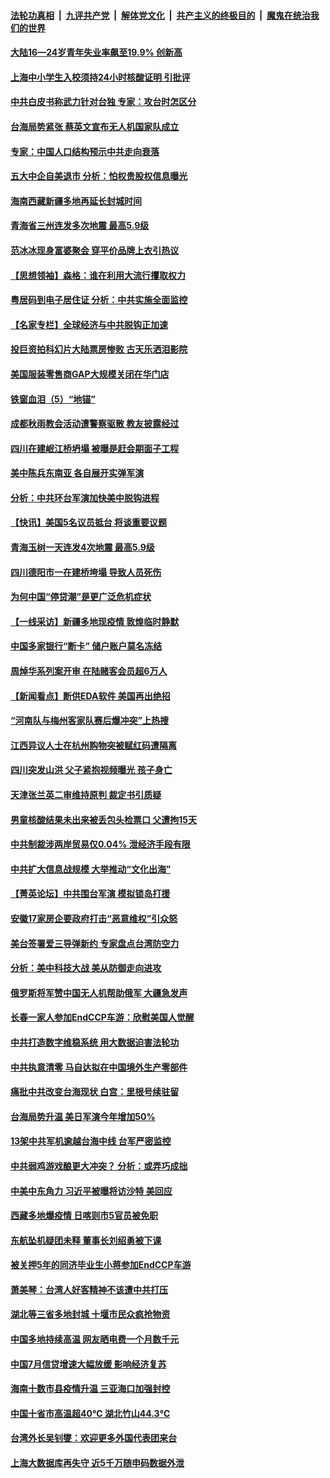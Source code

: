 ####  [法轮功真相](../../../../basic/blob/master/README.md?t=08151831) &nbsp;|&nbsp; [九评共产党](../../../../9ping.md/blob/master/README.md?t=08151831) &nbsp;|&nbsp; [解体党文化](../../../../jtdwh.md/blob/master/README.md?t=08151831)  &nbsp;|&nbsp; [共产主义的终极目的](../../../../gczydzjmd.md/blob/master/README.md?t=08151831) &nbsp;|&nbsp; [魔鬼在统治我们的世界](../../../../mgztzwmdsj.md/blob/master/README.md?t=08151831) 

#### [大陆16—24岁青年失业率飙至19.9% 创新高](../pages/nsc413/n13802859.md?t=08151831) 

#### [上海中小学生入校须持24小时核酸证明 引批评](../pages/nsc413/n13802739.md?t=08151831) 

#### [中共白皮书称武力针对台独 专家：攻台时怎区分](../pages/nsc413/n13802678.md?t=08151831) 

#### [台海局势紧张 蔡英文宣布无人机国家队成立](../pages/nsc413/n13802793.md?t=08151831) 

#### [专家：中国人口结构预示中共走向衰落](../pages/nsc413/n13802752.md?t=08151831) 

#### [五大中企自美退市 分析：怕权贵股权信息曝光](../pages/nsc413/n13802666.md?t=08151831) 

#### [海南西藏新疆多地再延长封城时间](../pages/nsc413/n13802667.md?t=08151831) 


#### [青海省三州连发多次地震 最高5.9级](../pages/nsc413/n13802662.md?t=08151831) 

#### [范冰冰现身富婆聚会 穿平价品牌上衣引热议](../pages/nsc413/n13802602.md?t=08151831) 

#### [【思想领袖】森格：谁在利用大流行攫取权力](../pages/nsc413/n13787874.md?t=08151831) 

#### [粤居码到电子居住证 分析：中共实施全面监控](../pages/nsc413/n13802587.md?t=08151831) 

#### [【名家专栏】全球经济与中共脱钩正加速](../pages/nsc413/n13802363.md?t=08151831) 

#### [投巨资拍科幻片大陆票房惨败 古天乐洒泪影院](../pages/nsc413/n13802584.md?t=08151831) 

#### [美国服装零售商GAP大规模关闭在华门店](../pages/nsc413/n13802574.md?t=08151831) 

#### [铁窗血泪（5）“地锚”](../pages/nsc413/n13801004.md?t=08151831) 

#### [成都秋雨教会活动遭警察驱散 教友披露经过](../pages/nsc413/n13802541.md?t=08151831) 

#### [四川在建岷江桥坍塌 被曝是赶会期面子工程](../pages/nsc413/n13802501.md?t=08151831) 

#### [美中陈兵东南亚 各自展开实弹军演](../pages/nsc413/n13802464.md?t=08151831) 

#### [分析：中共环台军演加快美中脱钩进程](../pages/nsc413/n13801526.md?t=08151831) 

#### [【快讯】美国5名议员抵台 将谈重要议题](../pages/nsc413/n13802345.md?t=08151831) 

#### [青海玉树一天连发4次地震 最高5.9级](../pages/nsc413/n13802339.md?t=08151831) 

#### [四川德阳市一在建桥垮塌 导致人员死伤](../pages/nsc413/n13802325.md?t=08151831) 

#### [为何中国“停贷潮”是更广泛危机症状](../pages/nsc413/n13800054.md?t=08151831) 

#### [【一线采访】新疆多地现疫情 敦煌临时静默](../pages/nsc413/n13802256.md?t=08151831) 

#### [中国多家银行“断卡” 储户账户莫名冻结](../pages/nsc413/n13802243.md?t=08151831) 

#### [周焯华系列案开审 在陆赌客会员超6万人](../pages/nsc413/n13802225.md?t=08151831) 

#### [【新闻看点】断供EDA软件 美国再出绝招](../pages/nsc413/n13802035.md?t=08151831) 

#### [“河南队与梅州客家队赛后爆冲突”上热搜](../pages/nsc413/n13802161.md?t=08151831) 

#### [江西异议人士在杭州购物突被赋红码遭隔离](../pages/nsc413/n13802167.md?t=08151831) 

#### [四川突发山洪 父子紧抱视频曝光 孩子身亡](../pages/nsc413/n13802145.md?t=08151831) 


#### [天津张兰英二审维持原判 裁定书引质疑](../pages/nsc413/n13802123.md?t=08151831) 

#### [男童核酸结果未出来被丢包头检票口 父遭拘15天](../pages/nsc413/n13802098.md?t=08151831) 

#### [中共制裁涉两岸贸易仅0.04% 泄经济手段有限](../pages/nsc413/n13801207.md?t=08151831) 

#### [中共扩大信息战规模 大举推动“文化出海”](../pages/nsc413/n13802065.md?t=08151831) 

#### [【菁英论坛】中共围台军演 模拟锁岛打援](../pages/nsc413/n13802010.md?t=08151831) 

#### [安徽17家房企要政府打击“恶意维权”引众怒](../pages/nsc413/n13802030.md?t=08151831) 

#### [美台签署爱三导弹新约 专家盘点台湾防空力](../pages/nsc413/n13802032.md?t=08151831) 

#### [分析：美中科技大战 美从防御走向进攻](../pages/nsc413/n13802014.md?t=08151831) 

#### [俄罗斯将军赞中国无人机帮助俄军 大疆急发声](../pages/nsc413/n13802020.md?t=08151831) 

#### [长春一家人参加EndCCP车游：欣慰美国人觉醒](../pages/nsc413/n13801543.md?t=08151831) 

#### [中共打造数字维稳系统 用大数据迫害法轮功](../pages/nsc413/n13799087.md?t=08151831) 

#### [中共执意清零 马自达拟在中国境外生产零部件](../pages/nsc413/n13801960.md?t=08151831) 

#### [痛批中共改变台海现状 白宫：里根号续驻留](../pages/nsc413/n13801374.md?t=08151831) 

#### [台海局势升温 美日军演今年增加50%](../pages/nsc413/n13801967.md?t=08151831) 

#### [13架中共军机逾越台海中线 台军严密监控](../pages/nsc413/n13801930.md?t=08151831) 

#### [中共弱鸡游戏酿更大冲突？ 分析：或弄巧成拙](../pages/nsc413/n13801932.md?t=08151831) 

#### [中美中东角力 习近平被曝将访沙特 美回应](../pages/nsc413/n13801866.md?t=08151831) 

#### [西藏多地爆疫情 日喀则市5官员被免职](../pages/nsc413/n13801767.md?t=08151831) 

#### [东航坠机疑团未释 董事长刘绍勇被下课](../pages/nsc413/n13801768.md?t=08151831) 

#### [被关押5年的同济毕业生小蒋参加EndCCP车游](../pages/nsc413/n13801538.md?t=08151831) 

#### [萧美琴：台湾人好客精神不该遭中共打压](../pages/nsc413/n13801733.md?t=08151831) 

#### [湖北等三省多地封城 十堰市民众疯抢物资](../pages/nsc413/n13801734.md?t=08151831) 

#### [中国多地持续高温 网友晒电费一个月数千元](../pages/nsc413/n13801760.md?t=08151831) 

#### [中国7月信贷增速大幅放缓 影响经济复苏](../pages/nsc413/n13801724.md?t=08151831) 

#### [海南十数市县疫情升温 三亚海口加强封控](../pages/nsc413/n13801700.md?t=08151831) 

#### [中国十省市高温超40℃ 湖北竹山44.3℃](../pages/nsc413/n13801536.md?t=08151831) 

#### [台湾外长吴钊燮：欢迎更多外国代表团来台](../pages/nsc413/n13801684.md?t=08151831) 

#### [上海大数据库再失守 近5千万随申码数据外泄](../pages/nsc413/n13801692.md?t=08151831) 


